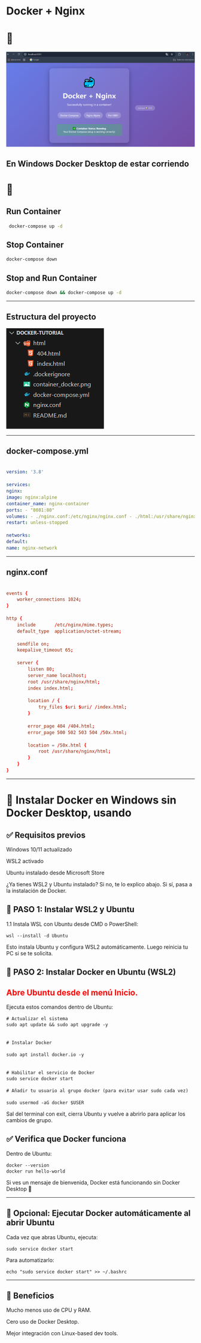 # Docker + Nginx

# 🐳

![container_docker](/container_docker.png)

## En Windows Docker Desktop de estar corriendo

# 🚀
## Run Container 

```bash
 docker-compose up -d
```

## Stop Container

```bash
docker-compose down
```

## Stop and Run Container

```bash
docker-compose down && docker-compose up -d
```

---

## Estructura del proyecto

![container_docker](estructura.png)

---

## docker-compose.yml

```yml

version: '3.8'

services:
nginx:
image: nginx:alpine
container_name: nginx-container
ports: - "8081:80"
volumes: - ./nginx.conf:/etc/nginx/nginx.conf - ./html:/usr/share/nginx/html
restart: unless-stopped

networks:
default:
name: nginx-network

```

---

## nginx.conf

```conf

events {
    worker_connections 1024;
}

http {
    include       /etc/nginx/mime.types;
    default_type  application/octet-stream;

    sendfile on;
    keepalive_timeout 65;

    server {
        listen 80;
        server_name localhost;
        root /usr/share/nginx/html;
        index index.html;

        location / {
            try_files $uri $uri/ /index.html;
        }

        error_page 404 /404.html;
        error_page 500 502 503 504 /50x.html;
        
        location = /50x.html {
            root /usr/share/nginx/html;
        }
    }
}


```

---

# 🐧 Instalar Docker en Windows sin Docker Desktop, usando 

## ✅ Requisitos previos
Windows 10/11 actualizado

WSL2 activado

Ubuntu instalado desde Microsoft Store

¿Ya tienes WSL2 y Ubuntu instalado? Si no, te lo explico abajo. Si sí, pasa a la instalación de Docker.

## 🔧 PASO 1: Instalar WSL2 y Ubuntu
1.1 Instala WSL con Ubuntu desde CMD o PowerShell:
 ```
wsl --install -d Ubuntu
 ```

Esto instala Ubuntu y configura WSL2 automáticamente. Luego reinicia tu PC si se te solicita.

## 🐳 PASO 2: Instalar Docker en Ubuntu (WSL2)
## <font color="#ff0000">Abre Ubuntu desde el menú Inicio.</font>

 

Ejecuta estos comandos dentro de Ubuntu:
 
```
# Actualizar el sistema
sudo apt update && sudo apt upgrade -y


# Instalar Docker
 
sudo apt install docker.io -y
 

# Habilitar el servicio de Docker
sudo service docker start

# Añadir tu usuario al grupo docker (para evitar usar sudo cada vez)
 
sudo usermod -aG docker $USER
```

Sal del terminal con exit, cierra Ubuntu y vuelve a abrirlo para aplicar los cambios de grupo.

## ✅ Verifica que Docker funciona
Dentro de Ubuntu:

 ```
docker --version
docker run hello-world
 ```

Si ves un mensaje de bienvenida, Docker está funcionando sin Docker Desktop 🎉

---
## 🧠 Opcional: Ejecutar Docker automáticamente al abrir Ubuntu
Cada vez que abras Ubuntu, ejecuta:
```
sudo service docker start
```

Para automatizarlo:
 ```
echo "sudo service docker start" >> ~/.bashrc
 ```

---
## 🎁 Beneficios

Mucho menos uso de CPU y RAM.

Cero uso de Docker Desktop.

Mejor integración con Linux-based dev tools.






